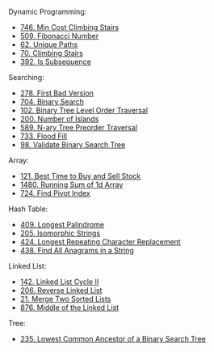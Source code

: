 Dynamic Programming:
- [746. Min Cost Climbing Stairs](https://github.com/faisalkhan91/Programming-Fundamentals/blob/main/Algorithms/Dynamic%20Programming/Exercises/LeetCode/Array/746.%20Min%20Cost%20Climbing%20Stairs.py)
- [509. Fibonacci Number](https://github.com/faisalkhan91/Programming-Fundamentals/blob/main/Algorithms/Dynamic%20Programming/Exercises/LeetCode/Math/509.%20Fibonacci%20Number.py)
- [62. Unique Paths](https://github.com/faisalkhan91/Programming-Fundamentals/blob/main/Algorithms/Dynamic%20Programming/Exercises/LeetCode/Math/62.%20Unique%20Paths.py)
- [70. Climbing Stairs](https://github.com/faisalkhan91/Programming-Fundamentals/blob/main/Algorithms/Dynamic%20Programming/Exercises/LeetCode/Math/70.%20Climbing%20Stairs.py)
- [392. Is Subsequence](https://github.com/faisalkhan91/Programming-Fundamentals/blob/main/Algorithms/Dynamic%20Programming/Exercises/LeetCode/String/392.%20Is%20Subsequence.py)

Searching:
- [278. First Bad Version](https://github.com/faisalkhan91/Programming-Fundamentals/blob/main/Algorithms/Searching/Exercises/LeetCode/Binary%20Search/278.%20First%20Bad%20Version.py)
- [704. Binary Search](https://github.com/faisalkhan91/Programming-Fundamentals/blob/main/Algorithms/Searching/Exercises/LeetCode/Binary%20Search/704.%20Binary%20Search.py)
- [102. Binary Tree Level Order Traversal](https://github.com/faisalkhan91/Programming-Fundamentals/blob/main/Algorithms/Searching/Exercises/LeetCode/Breadth-First%20Search/102.%20Binary%20Tree%20Level%20Order%20Traversal.py)
- [200. Number of Islands](https://github.com/faisalkhan91/Programming-Fundamentals/blob/main/Algorithms/Searching/Exercises/LeetCode/Depth-First%20Search/200.%20Number%20of%20Islands.py)
- [589. N-ary Tree Preorder Traversal](https://github.com/faisalkhan91/Programming-Fundamentals/blob/main/Algorithms/Searching/Exercises/LeetCode/Depth-First%20Search/589.%20N-ary%20Tree%20Preorder%20Traversal.py)
- [733. Flood Fill](https://github.com/faisalkhan91/Programming-Fundamentals/blob/main/Algorithms/Searching/Exercises/LeetCode/Depth-First%20Search/733.%20Flood%20Fill.py)
- [98. Validate Binary Search Tree](https://github.com/faisalkhan91/Programming-Fundamentals/blob/main/Algorithms/Searching/Exercises/LeetCode/Depth-First%20Search/98.%20Validate%20Binary%20Search%20Tree.py)

Array:
- [121. Best Time to Buy and Sell Stock](https://github.com/faisalkhan91/Programming-Fundamentals/blob/main/Data%20Structures/Array/Exercises/LeetCode/Greedy/121.%20Best%20Time%20to%20Buy%20and%20Sell%20Stock.py)
- [1480. Running Sum of 1d Array](https://github.com/faisalkhan91/Programming-Fundamentals/blob/main/Data%20Structures/Array/Exercises/LeetCode/Prefix%20Sum/1480.%20Running%20Sum%20of%201d%20Array.py)
- [724. Find Pivot Index](https://github.com/faisalkhan91/Programming-Fundamentals/blob/main/Algorithms/Techniques/Prefix%20Sum/LeetCode/Array/724.%20Find%20Pivot%20Index.py)

Hash Table:
- [409. Longest Palindrome](https://github.com/faisalkhan91/Programming-Fundamentals/blob/main/Data%20Structures/Hash%20Table/Exercises/LeetCode/Greedy/409.%20Longest%20Palindrome.py)
- [205. Isomorphic Strings](https://github.com/faisalkhan91/Programming-Fundamentals/blob/main/Data%20Structures/Hash%20Table/Exercises/LeetCode/Strings/205.%20Isomorphic%20Strings.py)
- [424. Longest Repeating Character Replacement](https://github.com/faisalkhan91/Programming-Fundamentals/blob/main/Data%20Structures/Hash%20Table/Exercises/LeetCode/Strings/424.%20Longest%20Repeating%20Character%20Replacement.py)
- [438. Find All Anagrams in a String](https://github.com/faisalkhan91/Programming-Fundamentals/blob/main/Data%20Structures/Hash%20Table/Exercises/LeetCode/Strings/438.%20Find%20All%20Anagrams%20in%20a%20String.py)

Linked List:
- [142. Linked List Cycle II](https://github.com/faisalkhan91/Programming-Fundamentals/blob/main/Data%20Structures/Linked%20List/Exercises/LeetCode/142.%20Linked%20List%20Cycle%20II.py)
- [206. Reverse Linked List](https://github.com/faisalkhan91/Programming-Fundamentals/blob/main/Data%20Structures/Linked%20List/Exercises/LeetCode/206.%20Reverse%20Linked%20List.py)
- [21. Merge Two Sorted Lists](https://github.com/faisalkhan91/Programming-Fundamentals/blob/main/Data%20Structures/Linked%20List/Exercises/LeetCode/21.%20Merge%20Two%20Sorted%20Lists.py)
- [876. Middle of the Linked List](https://github.com/faisalkhan91/Programming-Fundamentals/blob/main/Data%20Structures/Linked%20List/Exercises/LeetCode/876.%20Middle%20of%20the%20Linked%20List.py)

Tree:
- [235. Lowest Common Ancestor of a Binary Search Tree](https://github.com/faisalkhan91/Programming-Fundamentals/blob/main/Data%20Structures/Tree/LeetCode/Binary%20Search%20Tree/235.%20Lowest%20Common%20Ancestor%20of%20a%20Binary%20Search%20Tree.py)
